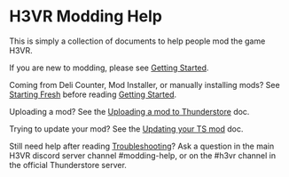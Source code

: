 # H3VR Modding Help

This is simply a collection of documents to help people mod the game H3VR.

If you are new to modding, please see [Getting Started](Getting-Started.md).

Coming from Deli Counter, Mod Installer, or manually installing mods? See [Starting Fresh](Starting-Fresh.md) before reading [Getting Started](Getting-Started.md).

Uploading a mod? See the [Uploading a mod to Thunderstore](Uploading-A-Mod-To-Thunderstore.md) doc.

Trying to update your mod? See the [Updating your TS mod](Updating-Your-TS-Mod.md) doc.

Still need help after reading [Troubleshooting](Troubleshooting.md)? Ask a question in the main H3VR discord server channel #modding-help, or on the #h3vr channel in the official Thunderstore server.
